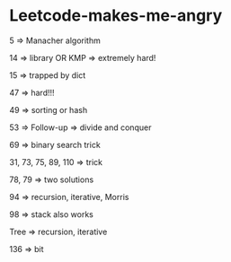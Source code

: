 # Leetcode-makes-me-angry

5 => Manacher algorithm

14 => library OR KMP => extremely hard!

15 => trapped by dict

47 => hard!!!

49 => sorting or hash

53 => Follow-up => divide and conquer

69 => binary search trick

31, 73, 75, 89, 110 => trick

78, 79 => two solutions

94 => recursion, iterative, Morris

98 => stack also works

Tree => recursion, iterative

136 => bit
